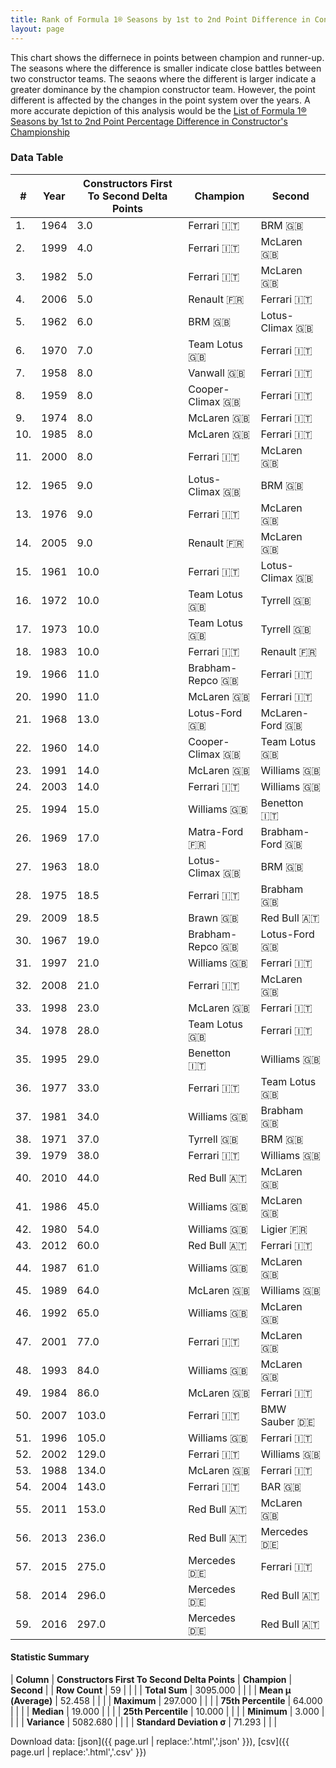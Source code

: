 ```yaml
---
title: Rank of Formula 1® Seasons by 1st to 2nd Point Difference in Constructor's Championship
layout: page
---
```


<canvas id="chart" width="400" height="180"></canvas>
<script>
var data = {
    "datasets": [
        {
            "backgroundColor": [
                "#9C8E8D",
                "#9C8E8D",
                "#9C8E8D",
                "#9C8E8D",
                "#9C8E8D",
                "#9C8E8D",
                "#9C8E8D",
                "#9C8E8D",
                "#9C8E8D",
                "#9C8E8D",
                "#9C8E8D",
                "#9C8E8D",
                "#9C8E8D",
                "#9C8E8D",
                "#9C8E8D",
                "#9C8E8D",
                "#9C8E8D",
                "#9C8E8D",
                "#9C8E8D",
                "#9C8E8D",
                "#9C8E8D",
                "#9C8E8D",
                "#9C8E8D",
                "#9C8E8D",
                "#9C8E8D",
                "#9C8E8D",
                "#9C8E8D",
                "#9C8E8D",
                "#9C8E8D",
                "#9C8E8D",
                "#9C8E8D",
                "#9C8E8D",
                "#9C8E8D",
                "#9C8E8D",
                "#9C8E8D",
                "#9C8E8D",
                "#9C8E8D",
                "#9C8E8D",
                "#9C8E8D",
                "#9C8E8D",
                "#9C8E8D",
                "#9C8E8D",
                "#9C8E8D",
                "#9C8E8D",
                "#9C8E8D",
                "#9C8E8D",
                "#9C8E8D",
                "#9C8E8D",
                "#9C8E8D",
                "#9C8E8D",
                "#9C8E8D",
                "#9C8E8D",
                "#9C8E8D",
                "#9C8E8D",
                "#9C8E8D",
                "#9C8E8D",
                "#9C8E8D",
                "#9C8E8D",
                "#9C8E8D"
            ],
            "borderColor": [
                "#1D181E",
                "#1D181E",
                "#1D181E",
                "#1D181E",
                "#1D181E",
                "#1D181E",
                "#1D181E",
                "#1D181E",
                "#1D181E",
                "#1D181E",
                "#1D181E",
                "#1D181E",
                "#1D181E",
                "#1D181E",
                "#1D181E",
                "#1D181E",
                "#1D181E",
                "#1D181E",
                "#1D181E",
                "#1D181E",
                "#1D181E",
                "#1D181E",
                "#1D181E",
                "#1D181E",
                "#1D181E",
                "#1D181E",
                "#1D181E",
                "#1D181E",
                "#1D181E",
                "#1D181E",
                "#1D181E",
                "#1D181E",
                "#1D181E",
                "#1D181E",
                "#1D181E",
                "#1D181E",
                "#1D181E",
                "#1D181E",
                "#1D181E",
                "#1D181E",
                "#1D181E",
                "#1D181E",
                "#1D181E",
                "#1D181E",
                "#1D181E",
                "#1D181E",
                "#1D181E",
                "#1D181E",
                "#1D181E",
                "#1D181E",
                "#1D181E",
                "#1D181E",
                "#1D181E",
                "#1D181E",
                "#1D181E",
                "#1D181E",
                "#1D181E",
                "#1D181E",
                "#1D181E"
            ],
            "borderWidth": 1,
            "data": [
                3.0,
                4.0,
                5.0,
                5.0,
                6.0,
                7.0,
                8.0,
                8.0,
                8.0,
                8.0,
                8.0,
                9.0,
                9.0,
                9.0,
                10.0,
                10.0,
                10.0,
                10.0,
                11.0,
                11.0,
                13.0,
                14.0,
                14.0,
                14.0,
                15.0,
                17.0,
                18.0,
                18.5,
                18.5,
                19.0,
                21.0,
                21.0,
                23.0,
                28.0,
                29.0,
                33.0,
                34.0,
                37.0,
                38.0,
                44.0,
                45.0,
                54.0,
                60.0,
                61.0,
                64.0,
                65.0,
                77.0,
                84.0,
                86.0,
                103.0,
                105.0,
                129.0,
                134.0,
                143.0,
                153.0,
                236.0,
                275.0,
                296.0,
                297.0
            ],
            "label": "Constructors First To Second Delta Points"
        }
    ],
    "labels": [
        "1964",
        "1999",
        "1982",
        "2006",
        "1962",
        "1970",
        "1958",
        "1959",
        "1974",
        "1985",
        "2000",
        "1965",
        "1976",
        "2005",
        "1961",
        "1972",
        "1973",
        "1983",
        "1966",
        "1990",
        "1968",
        "1960",
        "1991",
        "2003",
        "1994",
        "1969",
        "1963",
        "1975",
        "2009",
        "1967",
        "1997",
        "2008",
        "1998",
        "1978",
        "1995",
        "1977",
        "1981",
        "1971",
        "1979",
        "2010",
        "1986",
        "1980",
        "2012",
        "1987",
        "1989",
        "1992",
        "2001",
        "1993",
        "1984",
        "2007",
        "1996",
        "2002",
        "1988",
        "2004",
        "2011",
        "2013",
        "2015",
        "2014",
        "2016"
    ]
};
var options = {
  legend: {
    display: false
  },
  scales: {
    xAxes: [{
      ticks: {
        beginAtZero: true,
        maxRotation: 180,
        display: window.innerWidth > 800
      }
    }],
    yAxes: [{
      ticks: {
        beginAtZero: true
      }
    }]
  },
  onResize: function(chart, size) {
    chart.options.scales.xAxes[0].ticks.display = size.width > 800;
  }
};
var chart = new Chart("chart", {
    data: data,
    type: 'bar',
    options: options
});
</script>

This chart shows the differnece in points between champion and runner-up. The seasons where the difference is smaller indicate close battles between two constructor teams. The seaons where the different is larger indicate a greater dominance by the champion constructor team. However, the point different is affected by the changes in the point system over the years. A more accurate depiction of this analysis would be the [List of Formula 1® Seasons by 1st to 2nd Point Percentage Difference in Constructor's Championship](/f1/seasons/constructors-first-to-second-delta-percentage)

### Data Table

| # | Year | Constructors First To Second Delta Points | Champion | Second |
|--|--|--|--|--|
| 1. | 1964 | 3.0 | Ferrari 🇮🇹 | BRM 🇬🇧 |
| 2. | 1999 | 4.0 | Ferrari 🇮🇹 | McLaren 🇬🇧 |
| 3. | 1982 | 5.0 | Ferrari 🇮🇹 | McLaren 🇬🇧 |
| 4. | 2006 | 5.0 | Renault 🇫🇷 | Ferrari 🇮🇹 |
| 5. | 1962 | 6.0 | BRM 🇬🇧 | Lotus-Climax 🇬🇧 |
| 6. | 1970 | 7.0 | Team Lotus 🇬🇧 | Ferrari 🇮🇹 |
| 7. | 1958 | 8.0 | Vanwall 🇬🇧 | Ferrari 🇮🇹 |
| 8. | 1959 | 8.0 | Cooper-Climax 🇬🇧 | Ferrari 🇮🇹 |
| 9. | 1974 | 8.0 | McLaren 🇬🇧 | Ferrari 🇮🇹 |
| 10. | 1985 | 8.0 | McLaren 🇬🇧 | Ferrari 🇮🇹 |
| 11. | 2000 | 8.0 | Ferrari 🇮🇹 | McLaren 🇬🇧 |
| 12. | 1965 | 9.0 | Lotus-Climax 🇬🇧 | BRM 🇬🇧 |
| 13. | 1976 | 9.0 | Ferrari 🇮🇹 | McLaren 🇬🇧 |
| 14. | 2005 | 9.0 | Renault 🇫🇷 | McLaren 🇬🇧 |
| 15. | 1961 | 10.0 | Ferrari 🇮🇹 | Lotus-Climax 🇬🇧 |
| 16. | 1972 | 10.0 | Team Lotus 🇬🇧 | Tyrrell 🇬🇧 |
| 17. | 1973 | 10.0 | Team Lotus 🇬🇧 | Tyrrell 🇬🇧 |
| 18. | 1983 | 10.0 | Ferrari 🇮🇹 | Renault 🇫🇷 |
| 19. | 1966 | 11.0 | Brabham-Repco 🇬🇧 | Ferrari 🇮🇹 |
| 20. | 1990 | 11.0 | McLaren 🇬🇧 | Ferrari 🇮🇹 |
| 21. | 1968 | 13.0 | Lotus-Ford 🇬🇧 | McLaren-Ford 🇬🇧 |
| 22. | 1960 | 14.0 | Cooper-Climax 🇬🇧 | Team Lotus 🇬🇧 |
| 23. | 1991 | 14.0 | McLaren 🇬🇧 | Williams 🇬🇧 |
| 24. | 2003 | 14.0 | Ferrari 🇮🇹 | Williams 🇬🇧 |
| 25. | 1994 | 15.0 | Williams 🇬🇧 | Benetton 🇮🇹 |
| 26. | 1969 | 17.0 | Matra-Ford 🇫🇷 | Brabham-Ford 🇬🇧 |
| 27. | 1963 | 18.0 | Lotus-Climax 🇬🇧 | BRM 🇬🇧 |
| 28. | 1975 | 18.5 | Ferrari 🇮🇹 | Brabham 🇬🇧 |
| 29. | 2009 | 18.5 | Brawn 🇬🇧 | Red Bull 🇦🇹 |
| 30. | 1967 | 19.0 | Brabham-Repco 🇬🇧 | Lotus-Ford 🇬🇧 |
| 31. | 1997 | 21.0 | Williams 🇬🇧 | Ferrari 🇮🇹 |
| 32. | 2008 | 21.0 | Ferrari 🇮🇹 | McLaren 🇬🇧 |
| 33. | 1998 | 23.0 | McLaren 🇬🇧 | Ferrari 🇮🇹 |
| 34. | 1978 | 28.0 | Team Lotus 🇬🇧 | Ferrari 🇮🇹 |
| 35. | 1995 | 29.0 | Benetton 🇮🇹 | Williams 🇬🇧 |
| 36. | 1977 | 33.0 | Ferrari 🇮🇹 | Team Lotus 🇬🇧 |
| 37. | 1981 | 34.0 | Williams 🇬🇧 | Brabham 🇬🇧 |
| 38. | 1971 | 37.0 | Tyrrell 🇬🇧 | BRM 🇬🇧 |
| 39. | 1979 | 38.0 | Ferrari 🇮🇹 | Williams 🇬🇧 |
| 40. | 2010 | 44.0 | Red Bull 🇦🇹 | McLaren 🇬🇧 |
| 41. | 1986 | 45.0 | Williams 🇬🇧 | McLaren 🇬🇧 |
| 42. | 1980 | 54.0 | Williams 🇬🇧 | Ligier 🇫🇷 |
| 43. | 2012 | 60.0 | Red Bull 🇦🇹 | Ferrari 🇮🇹 |
| 44. | 1987 | 61.0 | Williams 🇬🇧 | McLaren 🇬🇧 |
| 45. | 1989 | 64.0 | McLaren 🇬🇧 | Williams 🇬🇧 |
| 46. | 1992 | 65.0 | Williams 🇬🇧 | McLaren 🇬🇧 |
| 47. | 2001 | 77.0 | Ferrari 🇮🇹 | McLaren 🇬🇧 |
| 48. | 1993 | 84.0 | Williams 🇬🇧 | McLaren 🇬🇧 |
| 49. | 1984 | 86.0 | McLaren 🇬🇧 | Ferrari 🇮🇹 |
| 50. | 2007 | 103.0 | Ferrari 🇮🇹 | BMW Sauber 🇩🇪 |
| 51. | 1996 | 105.0 | Williams 🇬🇧 | Ferrari 🇮🇹 |
| 52. | 2002 | 129.0 | Ferrari 🇮🇹 | Williams 🇬🇧 |
| 53. | 1988 | 134.0 | McLaren 🇬🇧 | Ferrari 🇮🇹 |
| 54. | 2004 | 143.0 | Ferrari 🇮🇹 | BAR 🇬🇧 |
| 55. | 2011 | 153.0 | Red Bull 🇦🇹 | McLaren 🇬🇧 |
| 56. | 2013 | 236.0 | Red Bull 🇦🇹 | Mercedes 🇩🇪 |
| 57. | 2015 | 275.0 | Mercedes 🇩🇪 | Ferrari 🇮🇹 |
| 58. | 2014 | 296.0 | Mercedes 🇩🇪 | Red Bull 🇦🇹 |
| 59. | 2016 | 297.0 | Mercedes 🇩🇪 | Red Bull 🇦🇹 |

#### Statistic Summary

| **Column** | **Constructors First To Second Delta Points** | **Champion** | **Second** |
| **Row Count** | 59 |  |  |
| **Total Sum** | 3095.000 |  |  |
| **Mean μ (Average)** | 52.458 |  |  |
| **Maximum** | 297.000 |  |  |
| **75th Percentile** | 64.000 |  |  |
| **Median** | 19.000 |  |  |
| **25th Percentile** | 10.000 |  |  |
| **Minimum** | 3.000 |  |  |
| **Variance** | 5082.680 |  |  |
| **Standard Deviation σ** | 71.293 |  |  |

Download data: [json]({{ page.url | replace:'.html','.json' }}), [csv]({{ page.url | replace:'.html','.csv' }})
